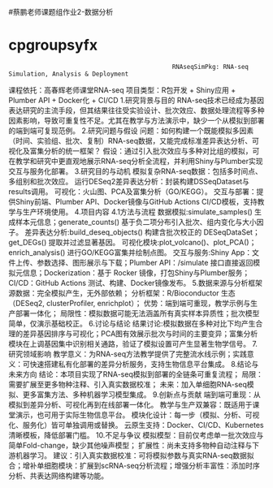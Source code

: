 #蔡鹏老师课题组作业2-数据分析
# cpgroupsyfx
                                                 RNAseqSimPkg: RNA-seq Simulation, Analysis & Deployment
课程依托：高春辉老师课堂RNA-seq
项目类型：R包开发 + Shiny应用 + Plumber API + Docker化 + CI/CD
1.研究背景与目的
  RNA-seq技术已经成为基因表达研究的主流手段，但其结果往往受实验设计、批次效应、数据处理流程等多种因素影响，导致可重复性不足。尤其在教学与方法演示中，缺少一个从模拟到部署的端到端可复现范例。
2.研究问题与假设
  问题：如何构建一个既能模拟多因素（时间、实验组、批次、复制）RNA-seq数据，又能完成标准差异表达分析、可视化及富集分析的统一框架？
  假设：通过引入批次效应与多种对比组的模拟，可在教学和研究中更直观地展示RNA-seq分析全流程，并利用Shiny与Plumber实现交互与服务化部署。
3.研究目的与动机
  模拟复杂RNA-seq数据：包括多时间点、多组别和批次效应。
  运行DESeq2差异表达分析：封装构建DSSeqDataset与results调用。
  可视化：火山图、PCA及富集分析（GO/KEGG）。
  交互与部署：提供Shiny前端、Plumber API、Docker镜像与GitHub Actions CI/CD模板，支持教学与生产环境使用。
4.项目内容
4.1方法与流程
  数据模拟:simulate_samples() 生成样本元信息；generate_counts() 基于负二项分布引入批次、组内变化与大小因子。
  差异表达分析:build_deseq_objects() 构建含批次校正的 DESeqDataSet；get_DEGs() 提取并过滤显著基因。
  可视化模块:plot_volcano()、plot_PCA()；enrich_analysis() 进行GO/KEGG富集并绘制点图。
  交互与服务:Shiny App：文件上传、参数选择、图形展示与下载；Plumber API：/simulate 接口直接返回模拟元信息；Dockerization：基于 Rocker 镜像，打包Shiny与Plumber服务；CI/CD：GitHub Actions 测试、构建、Docker镜像发布。
5.数据来源与分析框架
  源数据：完全模拟产生，无外部依赖；
  分析框架：R/Bioconductor 生态（DESeq2, clusterProfiler, enrichplot）；
  优势：端到端可重现，教学示例与生产部署一体化；
  局限性：模拟数据可能无法涵盖所有真实样本异质性；批次模型简单，仅演示基础校正。
6.讨论与结论
  结果讨论:模拟数据在多种对比下均产生合理的差异基因排序与可视化；PCA图有效展示批次与时间的主要变异；富集分析模块在上调基因集中识别相关通路，验证了模拟设置可产生显著生物学信号。
7.研究领域影响
  教学意义：为RNA-seq方法教学提供了完整流水线示例；实践意义：可快速搭建私有化部署的差异分析服务，支持生物信息平台集成。
8.结论与未来方向
  结论：本项目实现了RNA-seq模拟到部署的全链条可重复流程；
  局限：需要扩展至更多物种注释、引入真实数据校准；
  未来：加入单细胞RNA-seq模拟、更多富集方法、多种机器学习模型集成。
9.创新点与贡献
  端到端可重现：从模拟到差异分析、可视化再到在线部署一体化。
  教学与生产双兼容：既适用于课堂演示，也可用于实际生物信息平台。
  模块化设计：每一步（模拟、分析、可视化、服务化）皆可单独调用或替换。
  云原生支持：Docker、CI/CD、Kubernetes 清晰模板，降低部署门槛。
10.不足与争议
  模拟模型：目前仅考虑单一批次效应与简单Fold-change，缺少其他噪声模型；
  扩展性：尚未支持多物种自动注释与下游机器学习。
  建议：引入真实数据校准：可将模拟参数与真实RNA-seq数据拟合；增补单细胞模块：扩展到scRNA-seq分析流程；增强分析丰富性：添加时序分析、共表达网络构建等功能。
